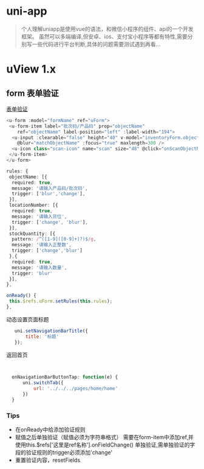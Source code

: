 # uni-app

> 个人理解uniapp是使用vue的语法，和微信小程序的组件、api的一个开发框架。
> 虽然可以多端编译,但安卓、ios、支付宝小程序等都有特性,需要分别写一些代码进行平台判断,具体的问题需要测试遇到再看...

# uView 1.x

## form 表单验证

[表单验证](https://www.uviewui.com/components/form.html)

```ts
<u-form :model="formName" ref="uForm">
 <u-form-item label="批次码/产品码" prop="objectName" 
 	ref="objectName" label-position="left" :label-width="194">
  <u-input :clearable="false" height="40" v-model="inventoryForm.objectName" 
	@blur="matchObjectName" :focus="true" maxlength=300 />
  <u-icon class="scan-icon" name="scan" size="48" @click="onScanObjectName"></u-icon>
 </u-form-item>
</u-form>

rules: {
 objectName: [{
  required: true,
  message: '请输入产品码/批次码',
  trigger: ['blur','change'],
 }],
 locationNumber: [{
  required: true,
  message: '请输入货位',
  trigger: ['change', 'blur'],
 }],
 stockQuantity: [{
  pattern: /^([1-9]([0-9]+)?)$/g,
  message: '请输入正整数',
  trigger: ['change','blur']
 },{
  required: true,
  message: '请输入数量',
  trigger: 'blur'
 }],
},

onReady() {
 this.$refs.uForm.setRules(this.rules);
},

```

动态设置页面标题
```js
   uni.setNavigationBarTitle({
       title: '标题'
   });
```

返回首页 
```js
 

  onNavigationBarButtonTap: function(e) {
      uni.switchTab({
          url: '../../../pages/home/home'
      })
  }
```

### Tips

- 在onReady中给添加验证规则
- 赋值之后单独验证（赋值必须为字符串格式） 需要在form-item中添加ref,并使用this.$refs['这里是ref名称'].onFieldChange() 单独验证,需单独验证的字段的验证规则的trigger必须添加'change'
- 重置验证内容，resetFields
